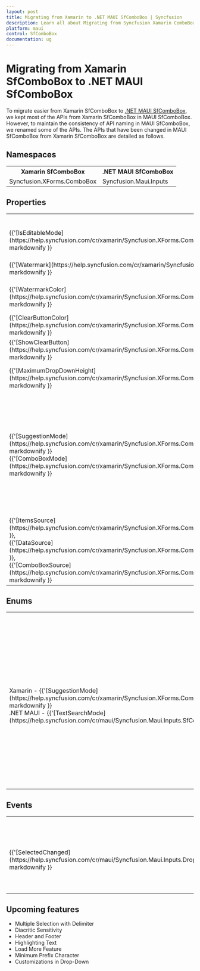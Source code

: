 ```yaml
---
layout: post
title: Migrating from Xamarin to .NET MAUI SfComboBox | Syncfusion 
description: Learn all about Migrating from Syncfusion Xamarin ComboBox to Syncfusion .NET MAUI ComboBox control and more here.
platform: maui
control: SfComboBox
documentation: ug
---  
```


# Migrating from Xamarin SfComboBox to .NET MAUI SfComboBox 

To migrate easier from Xamarin SfComboBox to [.NET MAUI SfComboBox](https://help.syncfusion.com/cr/maui/Syncfusion.Maui.Inputs.SfComboBox.html), we kept most of the APIs from Xamarin SfComboBox in MAUI SfComboBox. However, to maintain the consistency of API naming in MAUI SfComboBox, we renamed some of the APIs. The APIs that have been changed in MAUI SfComboBox from Xamarin SfComboBox are detailed as follows.

## Namespaces 

<table>
<tr>
<th>Xamarin SfComboBox</th>
<th>.NET MAUI SfComboBox</th></tr>
<tr>
<td>Syncfusion.XForms.ComboBox</td>
<td>Syncfusion.Maui.Inputs</td></tr>
</table>

## Properties

<table> 
<tr>
<th>Xamarin SfComboBox</th>
<th>.NET MAUI SfComboBox</th>
<th>Description</th></tr>
<tr>
<td> {{'[IsEditableMode](https://help.syncfusion.com/cr/xamarin/Syncfusion.XForms.ComboBox.SfComboBox.html#Syncfusion_XForms_ComboBox_SfComboBox_IsEditableMode)'| markdownify }}</td>
<td> {{'[IsEditable](https://help.syncfusion.com/cr/maui/Syncfusion.Maui.Inputs.SfComboBox.html#Syncfusion_Maui_Inputs_SfComboBox_IsEditable)'| markdownify }}</td>
<td>Gets or sets whether the textbox can support editing.</td></tr>
<tr>
<td> {{'[Watermark](https://help.syncfusion.com/cr/xamarin/Syncfusion.XForms.ComboBox.SfComboBox.html#Syncfusion_XForms_ComboBox_SfComboBox_Watermark)'| markdownify }}</td>
<td> {{'[Placeholder](https://help.syncfusion.com/cr/maui/Syncfusion.Maui.Core.SfDropdownEntry.html#Syncfusion_Maui_Core_SfDropdownEntry_Placeholder)'| markdownify }}</td>
<td>Gets or sets the place holder text.</td></tr>
<tr>
<td> {{'[WatermarkColor](https://help.syncfusion.com/cr/xamarin/Syncfusion.XForms.ComboBox.SfComboBox.html#Syncfusion_XForms_ComboBox_SfComboBox_WatermarkColor)'| markdownify }}</td>
<td> {{'[PlaceholderColor](https://help.syncfusion.com/cr/maui/Syncfusion.Maui.Core.SfDropdownEntry.html#Syncfusion_Maui_Core_SfDropdownEntry_PlaceholderColor)'| markdownify }}</td>
<td>Gets or sets the color of the place holder text.</td></tr>
<tr>
<td> {{'[ClearButtonColor](https://help.syncfusion.com/cr/xamarin/Syncfusion.XForms.ComboBox.SfComboBox.html#Syncfusion_XForms_ComboBox_SfComboBox_ClearButtonColor)'| markdownify }}</td>
<td> {{'[ClearButtonIconColor](https://help.syncfusion.com/cr/maui/Syncfusion.Maui.Core.SfDropdownEntry.html#Syncfusion_Maui_Core_SfDropdownEntry_ClearButtonIconColor)'| markdownify }}</td>
<td>Gets or sets the color of the clear button.</td></tr>
<tr>
<td> {{'[ShowClearButton](https://help.syncfusion.com/cr/xamarin/Syncfusion.XForms.ComboBox.SfComboBox.html#Syncfusion_XForms_ComboBox_SfComboBox_ShowClearButton)'| markdownify }}</td>
<td> {{'[IsClearButtonVisible](https://help.syncfusion.com/cr/maui/Syncfusion.Maui.Core.SfDropdownEntry.html#Syncfusion_Maui_Core_SfDropdownEntry_IsClearButtonVisible)'| markdownify }}</td>
<td>Gets or sets whether to show the clear button.</td></tr>
<tr>
<td> {{'[MaximumDropDownHeight](https://help.syncfusion.com/cr/xamarin/Syncfusion.XForms.ComboBox.SfComboBox.html#Syncfusion_XForms_ComboBox_SfComboBox_MaximumDropDownHeight)'| markdownify }}</td>
<td> {{'[MaxDropDownHeight](https://help.syncfusion.com/cr/maui/Syncfusion.Maui.Core.SfDropdownEntry.html#Syncfusion_Maui_Core_SfDropdownEntry_MaxDropDownHeight)'| markdownify }} </td>
<td>Gets or sets the maximum dropdown height.</td></tr>
<tr>
<td>{{'[SuggestionMode](https://help.syncfusion.com/cr/xamarin/Syncfusion.XForms.ComboBox.SfComboBox.html#Syncfusion_XForms_ComboBox_SfComboBox_SuggestionMode)'| markdownify }}<br/> {{'[ComboBoxMode](https://help.syncfusion.com/cr/xamarin/Syncfusion.XForms.ComboBox.SfComboBox.html#Syncfusion_XForms_ComboBox_SfComboBox_ComboBoxMode)'| markdownify }}</td>
<td>{{'[TextSearchMode](https://help.syncfusion.com/cr/maui/Syncfusion.Maui.Inputs.SfComboBox.html#Syncfusion_Maui_Inputs_SfComboBox_TextSearchMode)'| markdownify }}</td>
<td>Gets or sets the search mode of the control. The enum values are "StartsWith" and "Contains". <br/>When using StartsWith, the ComboBoxMode will be set to Append. <br/> When using Contains, the ComboBoxMode will be set to Suggest.</td></tr>
<tr>
<td> {{'[ItemsSource](https://help.syncfusion.com/cr/xamarin/Syncfusion.XForms.ComboBox.SfComboBox.html#Syncfusion_XForms_ComboBox_SfComboBox_ItemsSource)'| markdownify }},<br/> {{'[DataSource](https://help.syncfusion.com/cr/xamarin/Syncfusion.XForms.ComboBox.SfComboBox.html#Syncfusion_XForms_ComboBox_SfComboBox_DataSource)'| markdownify }},<br/> {{'[ComboBoxSource](https://help.syncfusion.com/cr/xamarin/Syncfusion.XForms.ComboBox.SfComboBox.html#Syncfusion_XForms_ComboBox_SfComboBox_ComboBoxSource)'| markdownify }} </td>
<td>{{'[ItemsSource](https://help.syncfusion.com/cr/maui/Syncfusion.Maui.Inputs.DropDownControls.DropDownListBase.html#Syncfusion_Maui_Inputs_DropDownControls_DropDownListBase_ItemsSource)'| markdownify }}</td>
<td>Gets or sets the data to be populated in the control.</td></tr>
</table> 

## Enums

<table>
<tr>
<th>Enum</th>
<th>Xamarin SfComboBox</th>
<th>.NET MAUI SfComboBox</th>
<th>Description</th></tr>
<tr>
<td>Xamarin - {{'[SuggestionMode](https://help.syncfusion.com/cr/xamarin/Syncfusion.XForms.ComboBox.SfComboBox.html#Syncfusion_XForms_ComboBox_SfComboBox_SuggestionMode)'| markdownify }} <br/> .NET MAUI - {{'[TextSearchMode](https://help.syncfusion.com/cr/maui/Syncfusion.Maui.Inputs.SfComboBox.html#Syncfusion_Maui_Inputs_SfComboBox_TextSearchMode)'| markdownify }}</td>
<td> {{'[StartsWith](https://help.syncfusion.com/cr/xamarin/Syncfusion.XForms.ComboBox.SuggestionMode.html#Syncfusion_XForms_ComboBox_SuggestionMode_StartsWith)'| markdownify }},<br/> {{'[StartsWithCaseSensitive](https://help.syncfusion.com/cr/xamarin/Syncfusion.XForms.ComboBox.SuggestionMode.html#Syncfusion_XForms_ComboBox_SuggestionMode_StartsWithCaseSensitive)'| markdownify }},<br/> {{'[Contains](https://help.syncfusion.com/cr/xamarin/Syncfusion.XForms.ComboBox.SuggestionMode.html#Syncfusion_XForms_ComboBox_SuggestionMode_Contains)'| markdownify }},<br/> {{'[ContainsWithCaseSensitive](https://help.syncfusion.com/cr/xamarin/Syncfusion.XForms.ComboBox.SuggestionMode.html#Syncfusion_XForms_ComboBox_SuggestionMode_ContainsWithCaseSensitive)'| markdownify }},<br/> {{'[Equals](https://help.syncfusion.com/cr/xamarin/Syncfusion.XForms.ComboBox.SuggestionMode.html#Syncfusion_XForms_ComboBox_SuggestionMode_Equals)'| markdownify }},<br/> {{'[EqualsWithCaseSensitive](https://help.syncfusion.com/cr/xamarin/Syncfusion.XForms.ComboBox.SuggestionMode.html#Syncfusion_XForms_ComboBox_SuggestionMode_EqualsWithCaseSensitive)'| markdownify }},<br/> {{'[EndsWith](https://help.syncfusion.com/cr/xamarin/Syncfusion.XForms.ComboBox.SuggestionMode.html#Syncfusion_XForms_ComboBox_SuggestionMode_EndsWith)'| markdownify }},<br/> {{'[EndsWithCaseSensitive](https://help.syncfusion.com/cr/xamarin/Syncfusion.XForms.ComboBox.SuggestionMode.html#Syncfusion_XForms_ComboBox_SuggestionMode_EndsWithCaseSensitive)'| markdownify }},<br/> {{'[Custom](https://help.syncfusion.com/cr/xamarin/Syncfusion.XForms.ComboBox.SuggestionMode.html#Syncfusion_XForms_ComboBox_SuggestionMode_Custom)'| markdownify }}</td>
<td> {{'[StartsWith](https://help.syncfusion.com/cr/maui/Syncfusion.Maui.Inputs.ComboBoxTextSearchMode.html#Syncfusion_Maui_Inputs_ComboBoxTextSearchMode_StartsWith)'| markdownify }},<br/> {{'[Contains](https://help.syncfusion.com/cr/maui/Syncfusion.Maui.Inputs.ComboBoxTextSearchMode.html#Syncfusion_Maui_Inputs_ComboBoxTextSearchMode_Contains)'| markdownify }}.</td>
<td>Gets or sets the search mode of the control.</td></tr>
</table>

## Events

<table> 
<tr>
<th>Event Name</th>
<th>Xamarin SfComboBox</th>
<th>.NET MAUI SfComboBox</th>
<th>Description</th></tr>
<tr>
<td>{{'[SelectedChanged](https://help.syncfusion.com/cr/maui/Syncfusion.Maui.Inputs.DropDownControls.DropDownListBase.html#Syncfusion_Maui_Inputs_DropDownControls_DropDownListBase_SelectionChanged)'| markdownify }}</td>
<td>{{'[SelectionChangedEventArgs](https://help.syncfusion.com/cr/xamarin/Syncfusion.XForms.ComboBox.SelectionChangedEventArgs.html)'| markdownify }}<br/> <ul><li> {{'[Value](https://help.syncfusion.com/cr/xamarin/Syncfusion.XForms.ComboBox.SelectionChangedEventArgs.html#Syncfusion_XForms_ComboBox_SelectionChangedEventArgs_Value)'| markdownify }}</li></ul></td>
<td>{{'[SelectionChangedEventArgs](https://help.syncfusion.com/cr/maui/Syncfusion.Maui.Inputs.SelectionChangedEventArgs.html)'| markdownify }}<br/> <ul> <li> {{'[PreviousSelection](https://help.syncfusion.com/cr/maui/Syncfusion.Maui.Inputs.SelectionChangedEventArgs.html#Syncfusion_Maui_Inputs_SelectionChangedEventArgs_PreviousSelection)'| markdownify }} </li> <li>  {{'[CurrentSelection](https://help.syncfusion.com/cr/maui/Syncfusion.Maui.Inputs.SelectionChangedEventArgs.html#Syncfusion_Maui_Inputs_SelectionChangedEventArgs_CurrentSelection)'| markdownify }}</li> </ul></td>
<td>Raises when an item is selected in the dropdown or the SelectedItem is set programatically.Returns the previous selected item and the currently selected item</td></tr>

</table> 

## Upcoming features

  * Multiple Selection with Delimiter
  * Diacritic Sensitivity
  * Header and Footer
  * Highlighting Text
  * Load More Feature
  * Minimum Prefix Character
  * Customizations in Drop-Down